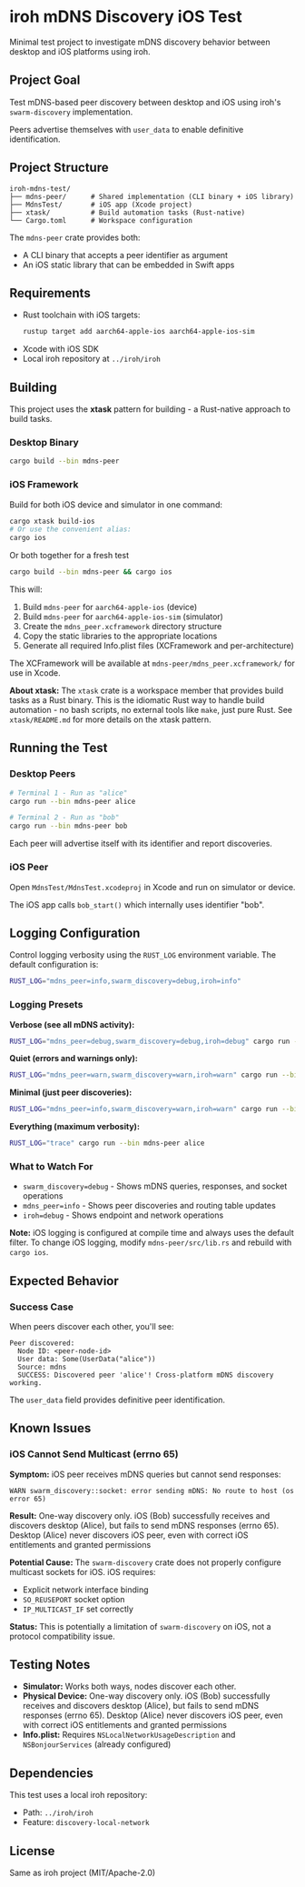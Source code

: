 # iroh mDNS Discovery iOS Test

Minimal test project to investigate mDNS discovery behavior between desktop and iOS platforms using iroh.

## Project Goal

Test mDNS-based peer discovery between desktop and iOS using iroh's `swarm-discovery` implementation.

Peers advertise themselves with `user_data` to enable definitive identification.

## Project Structure

```
iroh-mdns-test/
├── mdns-peer/      # Shared implementation (CLI binary + iOS library)
├── MdnsTest/       # iOS app (Xcode project)
├── xtask/          # Build automation tasks (Rust-native)
└── Cargo.toml      # Workspace configuration
```

The `mdns-peer` crate provides both:

- A CLI binary that accepts a peer identifier as argument
- An iOS static library that can be embedded in Swift apps

## Requirements

- Rust toolchain with iOS targets:
  ```bash
  rustup target add aarch64-apple-ios aarch64-apple-ios-sim
  ```
- Xcode with iOS SDK
- Local iroh repository at `../iroh/iroh`

## Building

This project uses the **xtask** pattern for building - a Rust-native approach to build tasks.

### Desktop Binary

```bash
cargo build --bin mdns-peer
```

### iOS Framework

Build for both iOS device and simulator in one command:

```bash
cargo xtask build-ios
# Or use the convenient alias:
cargo ios
```

Or both together for a fresh test

```bash
cargo build --bin mdns-peer && cargo ios
```

This will:

1. Build `mdns-peer` for `aarch64-apple-ios` (device)
2. Build `mdns-peer` for `aarch64-apple-ios-sim` (simulator)
3. Create the `mdns_peer.xcframework` directory structure
4. Copy the static libraries to the appropriate locations
5. Generate all required Info.plist files (XCFramework and per-architecture)

The XCFramework will be available at `mdns-peer/mdns_peer.xcframework/` for use in Xcode.

**About xtask:** The `xtask` crate is a workspace member that provides build tasks as a Rust binary. This is the idiomatic Rust way to handle build automation - no bash scripts, no external tools like `make`, just pure Rust. See `xtask/README.md` for more details on the xtask pattern.

## Running the Test

### Desktop Peers

```bash
# Terminal 1 - Run as "alice"
cargo run --bin mdns-peer alice

# Terminal 2 - Run as "bob"
cargo run --bin mdns-peer bob
```

Each peer will advertise itself with its identifier and report discoveries.

### iOS Peer

Open `MdnsTest/MdnsTest.xcodeproj` in Xcode and run on simulator or device.

The iOS app calls `bob_start()` which internally uses identifier "bob".

## Logging Configuration

Control logging verbosity using the `RUST_LOG` environment variable. The default configuration is:

```bash
RUST_LOG="mdns_peer=info,swarm_discovery=debug,iroh=info"
```

### Logging Presets

**Verbose (see all mDNS activity):**

```bash
RUST_LOG="mdns_peer=debug,swarm_discovery=debug,iroh=debug" cargo run --bin mdns-peer alice
```

**Quiet (errors and warnings only):**

```bash
RUST_LOG="mdns_peer=warn,swarm_discovery=warn,iroh=warn" cargo run --bin mdns-peer alice
```

**Minimal (just peer discoveries):**

```bash
RUST_LOG="mdns_peer=info,swarm_discovery=warn,iroh=warn" cargo run --bin mdns-peer alice
```

**Everything (maximum verbosity):**

```bash
RUST_LOG="trace" cargo run --bin mdns-peer alice
```

### What to Watch For

- `swarm_discovery=debug` - Shows mDNS queries, responses, and socket operations
- `mdns_peer=info` - Shows peer discoveries and routing table updates
- `iroh=debug` - Shows endpoint and network operations

**Note:** iOS logging is configured at compile time and always uses the default filter. To change iOS logging, modify `mdns-peer/src/lib.rs` and rebuild with `cargo ios`.

## Expected Behavior

### Success Case

When peers discover each other, you'll see:

```
Peer discovered:
  Node ID: <peer-node-id>
  User data: Some(UserData("alice"))
  Source: mdns
  SUCCESS: Discovered peer 'alice'! Cross-platform mDNS discovery working.
```

The `user_data` field provides definitive peer identification.

## Known Issues

### iOS Cannot Send Multicast (errno 65)

**Symptom:** iOS peer receives mDNS queries but cannot send responses:

```
WARN swarm_discovery::socket: error sending mDNS: No route to host (os error 65)
```

**Result:** One-way discovery only. iOS (Bob) successfully receives and discovers desktop (Alice), but fails to send mDNS responses (errno 65). Desktop (Alice) never discovers iOS peer, even with correct iOS entitlements and granted permissions

**Potential Cause:** The `swarm-discovery` crate does not properly configure multicast sockets for iOS. iOS requires:

- Explicit network interface binding
- `SO_REUSEPORT` socket option
- `IP_MULTICAST_IF` set correctly

**Status:** This is potentially a limitation of `swarm-discovery` on iOS, not a protocol compatibility issue.

## Testing Notes

- **Simulator:** Works both ways, nodes discover each other.
- **Physical Device:** One-way discovery only. iOS (Bob) successfully receives and discovers desktop (Alice), but fails to send mDNS responses (errno 65). Desktop (Alice) never discovers iOS peer, even with correct iOS entitlements and granted permissions
- **Info.plist:** Requires `NSLocalNetworkUsageDescription` and `NSBonjourServices` (already configured)

## Dependencies

This test uses a local iroh repository:

- Path: `../iroh/iroh`
- Feature: `discovery-local-network`

## License

Same as iroh project (MIT/Apache-2.0)
